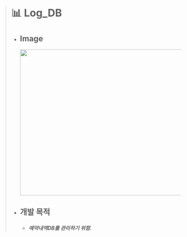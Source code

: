 > # 📊 Log_DB
>	- ## Image
>		<img src="https://user-images.githubusercontent.com/68980204/134478573-3740fc04-def4-4c87-8ca9-909cee150397.PNG" width="600" height="400">  
> 
>	- ## 개발 목적
>		+ ##### 예약내역DB를 관리하기 위함.
